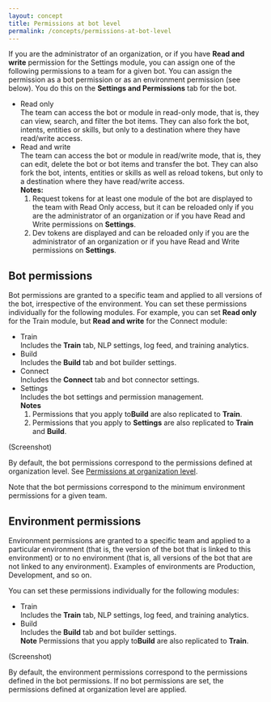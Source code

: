 ```yaml
---
layout: concept
title: Permissions at bot level
permalink: /concepts/permissions-at-bot-level
---
```


If you are the administrator of an organization, or if you have **Read and write** permission for the Settings module, you can assign one of the following permissions to a team for a given bot. You can assign the permission as a bot permission or as an environment permission (see below). You do this on the **Settings and Permissions** tab for the bot.

- Read only  
  The team can access the bot or module in read-only mode, that is, they can view, search, and filter the bot items. They can also fork the bot, intents, entities or skills, but only to a destination where they have read/write access.  
- Read and write  
  The team can access the bot or module in read/write mode, that is, they can edit, delete the bot or bot items and transfer the bot. They can also fork the bot, intents, entities or skills as well as reload tokens, but only to a destination where they have read/write access.  
**Notes:**
	1.	Request tokens for at least one module of the bot are displayed to the team with Read Only access, but it can be reloaded only if you are the administrator of an organization or if you have Read and Write permissions on **Settings**.
	2.	Dev tokens are displayed and can be reloaded only if you are the administrator of an organization or if you have Read and Write permissions on **Settings**.

## Bot permissions
Bot permissions are granted to a specific team and applied to all versions of the bot, irrespective of the environment.
You can set these permissions individually for the following modules. For example, you can set **Read only** for the Train module, but **Read and write** for the Connect module:

- Train  
  Includes the **Train** tab, NLP settings, log feed, and training analytics.  
- Build  
  Includes the **Build** tab and bot builder settings.  
- Connect  
  Includes the **Connect** tab and bot connector settings.  
- Settings  
  Includes the bot settings and permission management.  
**Notes**
	1.	Permissions that you apply to**Build** are also replicated to **Train**.
	2.	Permissions that you apply to **Settings** are also replicated to **Train** and **Build**.  

(Screenshot)

By default, the bot permissions correspond to the permissions defined at organization level. See [Permissions at organization level](https://cai.tools.sap/docs/concepts/permissions-at-organization-level).

Note that the bot permissions correspond to the minimum environment permissions for a given team.

## Environment permissions

Environment permissions are granted to a specific team and applied to a particular environment (that is, the version of the bot that is linked to this environment) or to no environment (that is, all versions of the bot that are not linked to any environment). Examples of environments are Production, Development, and so on.

You can set these permissions individually for the following modules:

- Train  
  Includes the **Train** tab, NLP settings, log feed, and training analytics.  
- Build  
  Includes the **Build** tab and bot builder settings.  
  **Note**	Permissions that you apply to**Build** are also replicated to **Train**.

(Screenshot)

By default, the environment permissions correspond to the permissions defined in the bot permissions. If no bot permissions are set, the permissions defined at organization level are applied.

